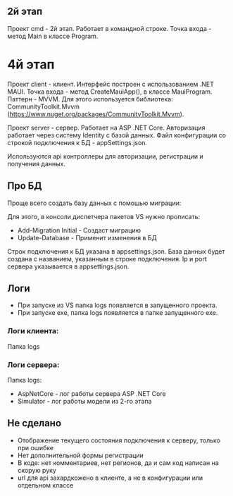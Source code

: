 ## 2й этап
Проект cmd - 2й этап. Работает в командной строке. Точка входа - метод Main в классе Program.

# 4й этап
Проект client - клиент. Интерфейс построен с использованием .NET MAUI. Точка входа - метод CreateMauiApp(), в классе MauiProgram. Паттерн - MVVM. Для этого используется библиотека: CommunityToolkit.Mvvm (https://www.nuget.org/packages/CommunityToolkit.Mvvm).

Проект server - сервер. Работает на ASP .NET Core. Авторизация работает через систему Identity с базой данных. Файл конфигурации со строкой подключения к БД - appSettings.json.

Используются api контроллеры для авторизации, регистрации и получения данных. 

## Про БД
Проще всего создать базу данных с помошью миграции:

Для этого, в консоли диспетчера пакетов VS нужно прописать:
* Add-Migration Initial - Создаст миграцию
* Update-Database - Применит изменения в БД

Строк подключения к БД указана в appsettings.json. База данных будет создана с названием, указанным в строке подключения.
Ip и port сервера указывается в appsettings.json.

## Логи
* При запуске из VS папка logs появляется в запущенного проекта. 
* При запуске exe, папка logs появляется в папке запущенного exe.

### Логи клиента:
Папка logs

### Логи сервера:
Папка logs:
* AspNetCore - лог работы сервера ASP .NET Core
* Simulator - лог работы модели из 2-го этапа

## Не сделано
* Отображение текущего состояния подключения к серверу, только при ошибке
* Нет дополнительной формы регистрации
* В коде: нет комментариев, нет регионов, да и сам код написан на скорую руку
* url для api захардкожено в клиенте, а не в конфигурации или отдельном классе

